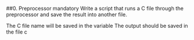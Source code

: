 ##0. Preprocessor
mandatory
Write a script that runs a C file through the preprocessor and save the result into another file.

The C file name will be saved in the variable 
The output should be saved in the file c
